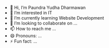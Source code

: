 - 👋 Hi, I’m Paundra Yudha Dharmawan
- 👀 I’m interested in IT
- 🌱 I’m currently learning Website Development
- 💞️ I’m looking to collaborate on ...
- 📫 How to reach me ...
- 😄 Pronouns: ...
- ⚡ Fun fact: ...

<!---
paundrayudhad/paundrayudhad is a ✨ special ✨ repository because its `README.md` (this file) appears on your GitHub profile.
You can click the Preview link to take a look at your changes.
--->
